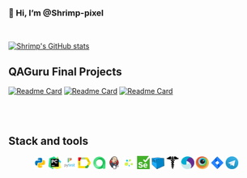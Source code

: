 ### 👋 Hi, I’m @Shrimp-pixel</br>

<br>

<!---
Shrimp-pixel/Shrimp-pixel is a ✨ special ✨ repository because its `README.md` (this file) appears on your GitHub profile.
You can click the Preview link to take a look at your changes.

- 👋 Hi, I’m @Shrimp-pixel
- 👀 I’m interested in ...
- 🌱 I’m currently learning ...
- 💞️ I’m looking to collaborate on ...
- 📫 How to reach me ...
--->

[![Shrimp's GitHub stats](https://github-readme-stats.vercel.app/api?username=Shrimp-pixe&border_color=000000l)](https://github-readme-stats.vercel.app/api?username=Shrimp-pixel)

## QAGuru Final Projects
[![Readme Card](https://github-readme-stats.vercel.app/api/pin/?username=Shrimp-pixel&repo=codewars-UI&border_color=000000)](https://github.com/Shrimp-pixel/codewars-UI)
[![Readme Card](https://github-readme-stats.vercel.app/api/pin/?username=Shrimp-pixel&repo=mobileFinal&border_color=000000)](https://github.com/Shrimp-pixel/mobileFinal)
[![Readme Card](https://github-readme-stats.vercel.app/api/pin/?username=Shrimp-pixel&repo=APIFinal_test&border_color=000000)](https://github.com/Shrimp-pixel/APIFinal_test)

<br>
<br>

## Stack and tools

<p  align="center">
<img width="5%" title="Python" src="/icon/python.png">
<img width="5%" title="Pycharm" src="/icon/pycharm.png"> 
<img width="5%" title="Pytest" src="/icon/pytest.png">
<img width="5%" title="Allure Report" src="/icon/allure.png">
<img width="5%" title="Allure TestOps" src="/icon/allure_testops.png">
<img width="5%" title="Jenkins" src="/icon/jenkins.png">
<img width="5%" title="Selene" src="/icon/selene.png">
<img width="5%" title="Selenium" src="/icon/selenium.png">
<img width="5%" title="Selenoid" src="/icon/selenoid.png">
<img width="5%" title="Requests" src="/icon/requests.png">
<img width="5%" title="Appium" src="/icon/appium.png">
<img width="5%" title="Browserstack" src="/icon/browserstack.png">
<img width="5%" title="Jira" src="/icon/jira.png">
<img width="5%" title="Telegram" src="/icon/telegram.png">
</p>

